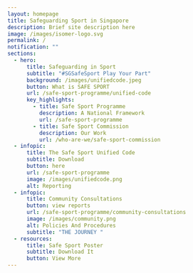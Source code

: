 ```yaml
---
layout: homepage
title: Safeguarding Sport in Singapore
description: Brief site description here
image: /images/isomer-logo.svg
permalink: /
notification: ""
sections:
  - hero:
      title: Safeguarding in Sport
      subtitle: "#SGSafeSport Play Your Part"
      background: /images/unifiedcode.jpeg
      button: What is SAFE SPORT
      url: /safe-sport-programme/unified-code
      key_highlights:
        - title: Safe Sport Programme
          description: A National Framework
          url: /safe-sport-programme
        - title: Safe Sport Commission
          description: Our Work
          url: /who-are-we/safe-sport-commission
  - infopic:
      title: The Safe Sport Unified Code
      subtitle: Download
      button: here
      url: /safe-sport-programme
      image: /images/unifiedcode.png
      alt: Reporting
  - infopic:
      title: Community Consultations
      button: view reports
      url: /safe-sport-programme/community-consultations
      image: /images/community.png
      alt: Policies And Procedures
      subtitle: "THE JOURNEY "
  - resources:
      title: Safe Sport Poster
      subtitle: Download It
      button: View More
---
```

